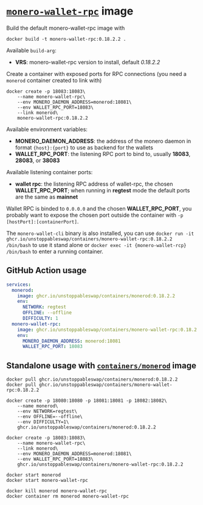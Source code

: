 # [`monero-wallet-rpc`](https://github.com/monero-project/monero) image

Build the default monero-wallet-rpc image with

```
docker build -t monero-wallet-rpc:0.18.2.2 .
```

Available `build-arg`:

- **VRS**: monero-wallet-rpc version to install, default _0.18.2.2_

Create a container with exposed ports for RPC connections (you need a `monerod` container created to link with)

```
docker create -p 18083:18083\
    --name monero-wallet-rpc\
    --env MONERO_DAEMON_ADDRESS=monerod:18081\
    --env WALLET_RPC_PORT=18083\
    --link monerod\
    monero-wallet-rpc:0.18.2.2
```

Available environment variables:

- **MONERO_DAEMON_ADDRESS**: the address of the monero daemon in format `{host}:{port}` to use as backend for the wallets
- **WALLET_RPC_PORT**: the listening RPC port to bind to, usually **18083**, **28083**, or **38083**

Available listening container ports:

- **wallet rpc**: the listening RPC address of wallet-rpc, the chosen **WALLET_RPC_PORT**; when running in **regtest** mode the default ports are the same as **mainnet**

Wallet RPC is binded to `0.0.0.0` and the chosen **WALLET_RPC_PORT**, you probably want to expose the chosen port outside the container with `-p [hostPort]:[containerPort]`.

The `monero-wallet-cli` binary is also installed, you can use `docker run -it ghcr.io/unstoppableswap/containers/monero-wallet-rpc:0.18.2.2 /bin/bash` to use it stand alone or `docker exec -it {monero-wallet-rcp} /bin/bash` to enter a running container.

## GitHub Action usage

```yaml
services:
  monerod:
    image: ghcr.io/unstoppableswap/containers/monerod:0.18.2.2
    env:
      NETWORK: regtest
      OFFLINE: --offline
      DIFFICULTY: 1
  monero-wallet-rpc:
    image: ghcr.io/unstoppableswap/containers/monero-wallet-rpc:0.18.2.2
    env:
      MONERO_DAEMON_ADDRESS: monerod:18081
      WALLET_RPC_PORT: 18083
```

## Standalone usage with [`containers/monerod`](https://github.com/unstoppableswap/containers/tree/main/monerod) image

```
docker pull ghcr.io/unstoppableswap/containers/monerod:0.18.2.2
docker pull ghcr.io/unstoppableswap/containers/monero-wallet-rpc:0.18.2.2

docker create -p 18080:18080 -p 18081:18081 -p 18082:18082\
    --name monerod\
    --env NETWORK=regtest\
    --env OFFLINE=--offline\
    --env DIFFICULTY=1\
    ghcr.io/unstoppableswap/containers/monerod:0.18.2.2

docker create -p 18083:18083\
    --name monero-wallet-rpc\
    --link monerod\
    --env MONERO_DAEMON_ADDRESS=monerod:18081\
    --env WALLET_RPC_PORT=18083\
    ghcr.io/unstoppableswap/containers/monero-wallet-rpc:0.18.2.2

docker start monerod
docker start monero-wallet-rpc

docker kill monerod monero-wallet-rpc
docker container rm monerod monero-wallet-rpc
```
